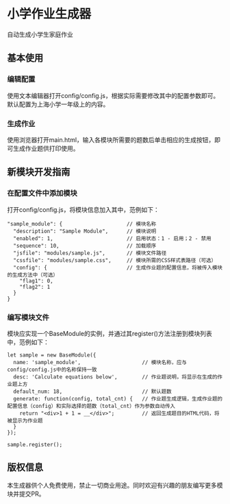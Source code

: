 # 小学作业生成器
自动生成小学生家庭作业
## 基本使用
### 编辑配置
使用文本编辑器打开config/config.js，根据实际需要修改其中的配置参数即可。
默认配置为上海小学一年级上的内容。
### 生成作业
使用浏览器打开main.html，输入各模块所需要的题数后单击相应的生成按钮，即可生成作业题供打印使用。
## 新模块开发指南
### 在配置文件中添加模块
打开config/config.js，将模块信息加入其中，范例如下：
```
"sample_module": {                     // 模块名称
  "description": "Sample Module",      // 模块说明
  "enabled": 1,                        // 启用状态：1 - 启用；2 - 禁用
  "sequence": 10,                      // 加载顺序
  "jsfile": "modules/sample.js",       // 模块文件路径
  "cssfile": "modules/sample.css",     // 模块所需的CSS样式表路径（可选）
  "config": {                          // 生成作业题的配置信息，将被传入模块的生成方法中（可选）
    "flag1": 0,
    "flag2": 1
  }
}
```
### 编写模块文件
模块应实现一个BaseModule的实例，并通过其register()方法注册到模块列表中，范例如下：
```
let sample = new BaseModule({
  name: 'sample_module',                    // 模块名称，应与config/config.js中的名称保持一致
  desc: 'Calculate equations below',        // 作业题说明，将显示在生成的作业题上方
  default_num: 18,                          // 默认题数
  generate: function(config, total_cnt) {   // 作业题生成逻辑，生成作业题的配置信息（config）和实际选择的题数（total_cnt）作为参数自动传入
    return "<div>1 + 1 = __</div>";         // 返回生成题目的HTML代码，将被显示为作业题
  }
});

sample.register();
```
## 版权信息
本生成器供个人免费使用，禁止一切商业用途。同时欢迎有兴趣的朋友编写更多模块并提交PR。
